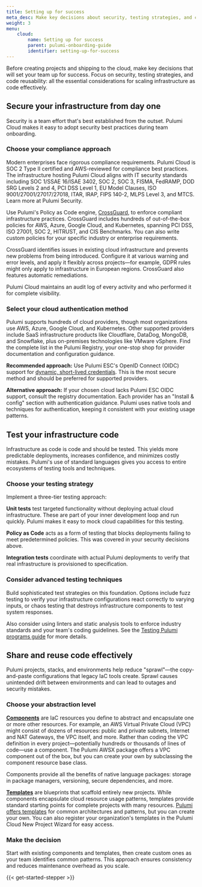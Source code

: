```yaml
---
title: Setting up for success
meta_desc: Make key decisions about security, testing strategies, and code reusability that will set your team up for success.
weight: 3
menu:
    cloud:
        name: Setting up for success
        parent: pulumi-onboarding-guide
        identifier: setting-up-for-success
---
```

Before creating projects and shipping to the cloud, make key decisions that will set your team up for success. Focus on security, testing strategies, and code reusability: all the essential considerations for scaling infrastructure as code effectively.

## Secure your infrastructure from day one

Security is a team effort that's best established from the outset. Pulumi Cloud makes it easy to adopt security best practices during team onboarding.

### Choose your compliance approach

Modern enterprises face rigorous compliance requirements. Pulumi Cloud is SOC 2 Type II certified and AWS-reviewed for compliance best practices. The infrastructure hosting Pulumi Cloud aligns with IT security standards including SOC 1/SSAE 16/ISAE 3402, SOC 2, SOC 3, FISMA, FedRAMP, DOD SRG Levels 2 and 4, PCI DSS Level 1, EU Model Clauses, ISO 9001/27001/27017/27018, ITAR, IRAP, FIPS 140-2, MLPS Level 3, and MTCS. Learn more at Pulumi Security.

Use Pulumi's Policy as Code engine, [CrossGuard](https://www.pulumi.com/docs/iac/crossguard/), to enforce compliant infrastructure practices. CrossGuard includes hundreds of out-of-the-box policies for AWS, Azure, Google Cloud, and Kubernetes, spanning PCI DSS, ISO 27001, SOC 2, HITRUST, and CIS Benchmarks. You can also write custom policies for your specific industry or enterprise requirements.

CrossGuard identifies issues in existing cloud infrastructure and prevents new problems from being introduced. Configure it at various warning and error levels, and apply it flexibly across projects—for example, GDPR rules might only apply to infrastructure in European regions. CrossGuard also features automatic remediations.

Pulumi Cloud maintains an audit log of every activity and who performed it for complete visibility.

### Select your cloud authentication method

Pulumi supports hundreds of cloud providers, though most organizations use AWS, Azure, Google Cloud, and Kubernetes. Other supported providers include SaaS infrastructure products like Cloudflare, DataDog, MongoDB, and Snowflake, plus on-premises technologies like VMware vSphere. Find the complete list in the Pulumi Registry, your one-stop shop for provider documentation and configuration guidance.

**Recommended approach:** Use Pulumi ESC's OpenID Connect (OIDC) support for [dynamic, short-lived credentials](https://www.pulumi.com/docs/esc/integrations/dynamic-login-credentials/). This is the most secure method and should be preferred for supported providers.

**Alternative approach:** If your chosen cloud lacks Pulumi ESC OIDC support, consult the registry documentation. Each provider has an "Install & config" section with authentication guidance. Pulumi uses native tools and techniques for authentication, keeping it consistent with your existing usage patterns.

## Test your infrastructure code

Infrastructure as code is code and should be tested. This yields more predictable deployments, increases confidence, and minimizes costly mistakes. Pulumi's use of standard languages gives you access to entire ecosystems of testing tools and techniques.

### Choose your testing strategy

Implement a three-tier testing approach:

**Unit tests** test targeted functionality without deploying actual cloud infrastructure. These are part of your inner development loop and run quickly. Pulumi makes it easy to mock cloud capabilities for this testing.

**Policy as Code** acts as a form of testing that blocks deployments failing to meet predetermined policies. This was covered in your security decisions above.

**Integration tests** coordinate with actual Pulumi deployments to verify that real infrastructure is provisioned to specification.

### Consider advanced testing techniques

Build sophisticated test strategies on this foundation. Options include fuzz testing to verify your infrastructure configurations react correctly to varying inputs, or chaos testing that destroys infrastructure components to test system responses.

Also consider using linters and static analysis tools to enforce industry standards and your team's coding guidelines. See the [Testing Pulumi programs guide](https://www.pulumi.com/docs/iac/concepts/testing/) for more details.

## Share and reuse code effectively

Pulumi projects, stacks, and environments help reduce "sprawl"—the copy-and-paste configurations that legacy IaC tools create. Sprawl causes unintended drift between environments and can lead to outages and security mistakes.

### Choose your abstraction level

**[Components](https://www.pulumi.com/docs/iac/concepts/components/)** are IaC resources you define to abstract and encapsulate one or more other resources. For example, an AWS Virtual Private Cloud (VPC) might consist of dozens of resources: public and private subnets, Internet and NAT Gateways, the VPC itself, and more. Rather than coding the VPC definition in every project—potentially hundreds or thousands of lines of code—use a component. The Pulumi AWSX package offers a VPC component out of the box, but you can create your own by subclassing the component resource base class.

Components provide all the benefits of native language packages: storage in package managers, versioning, secure dependencies, and more.

**[Templates](https://www.pulumi.com/docs/pulumi-cloud/developer-platforms/templates/)** are blueprints that scaffold entirely new projects. While components encapsulate cloud resource usage patterns, templates provide standard starting points for complete projects with many resources. [Pulumi offers templates](https://www.pulumi.com/templates/) for common architectures and patterns, but you can create your own. You can also register your organization's templates in the Pulumi Cloud New Project Wizard for easy access.

### Make the decision

Start with existing components and templates, then create custom ones as your team identifies common patterns. This approach ensures consistency and reduces maintenance overhead as you scale.

{{< get-started-stepper >}}
